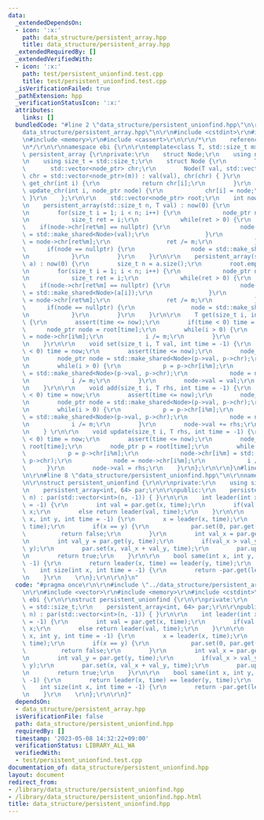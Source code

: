 ```yaml
---
data:
  _extendedDependsOn:
  - icon: ':x:'
    path: data_structure/persistent_array.hpp
    title: data_structure/persistent_array.hpp
  _extendedRequiredBy: []
  _extendedVerifiedWith:
  - icon: ':x:'
    path: test/persistent_unionfind.test.cpp
    title: test/persistent_unionfind.test.cpp
  _isVerificationFailed: true
  _pathExtension: hpp
  _verificationStatusIcon: ':x:'
  attributes:
    links: []
  bundledCode: "#line 2 \"data_structure/persistent_unionfind.hpp\"\n\r\n#line 2 \"\
    data_structure/persistent_array.hpp\"\n\r\n#include <cstdint>\r\n#include <vector>\r\
    \n#include <memory>\r\n#include <cassert>\r\n\r\n/*\r\n    reference: https://37zigen.com/persistent-array/\r\
    \n*/\r\n\r\nnamespace ebi {\r\n\r\ntemplate<class T, std::size_t m>\r\nstruct\
    \ persistent_array {\r\nprivate:\r\n    struct Node;\r\n    using node_ptr = std::shared_ptr<Node>;\r\
    \n    using size_t = std::size_t;\r\n    struct Node {\r\n        T val;\r\n \
    \       std::vector<node_ptr> chr;\r\n        Node(T val, std::vector<node_ptr>\
    \ chr = std::vector<node_ptr>(m)) : val(val), chr(chr) { }\r\n        node_ptr\
    \ get_chr(int i) {\r\n            return chr[i];\r\n        }\r\n        void\
    \ update_chr(int i, node_ptr node) {\r\n            chr[i] = node;\r\n       \
    \ }\r\n    };\r\n\r\n    std::vector<node_ptr> root;\r\n    int now;\r\n\r\npublic:\r\
    \n    persistent_array(std::size_t n, T val) : now(0) {\r\n        root.emplace_back(std::make_shared<Node>(val));\r\
    \n        for(size_t i = 1; i < n; i++) {\r\n            node_ptr node = root[0];\r\
    \n            size_t ret = i;\r\n            while(ret > 0) {\r\n            \
    \    if(node->chr[ret%m] == nullptr) {\r\n                    node->chr[ret%m]\
    \ = std::make_shared<Node>(val);\r\n                }\r\n                node\
    \ = node->chr[ret%m];\r\n                ret /= m;\r\n            }\r\n      \
    \      if(node == nullptr) {\r\n                node = std::make_shared<Node>(val);\r\
    \n            }\r\n        }\r\n    }\r\n\r\n    persistent_array(std::vector<T>\
    \ a) : now(0) {\r\n        size_t n = a.size();\r\n        root.emplace_back(std::make_shared<Node>(a[0]));\r\
    \n        for(size_t i = 1; i < n; i++) {\r\n            node_ptr node = root[0];\r\
    \n            size_t ret = i;\r\n            while(ret > 0) {\r\n            \
    \    if(node->chr[ret%m] == nullptr) {\r\n                    node->chr[ret%m]\
    \ = std::make_shared<Node>(a[i]);\r\n                }\r\n                node\
    \ = node->chr[ret%m];\r\n                ret /= m;\r\n            }\r\n      \
    \      if(node == nullptr) {\r\n                node = std::make_shared<Node>(a[i]);\r\
    \n            }\r\n        }\r\n    }\r\n\r\n    T get(size_t i, int time = -1)\
    \ {\r\n        assert(time <= now);\r\n        if(time < 0) time = now;\r\n  \
    \      node_ptr node = root[time];\r\n        while(i > 0) {\r\n            node\
    \ = node->chr[i%m];\r\n            i /= m;\r\n        }\r\n        return node->val;\r\
    \n    }\r\n\r\n    void set(size_t i, T val, int time = -1) {\r\n        if(time\
    \ < 0) time = now;\r\n        assert(time <= now);\r\n        node_ptr p = root[time];\r\
    \n        node_ptr node = std::make_shared<Node>(p->val, p->chr);\r\n        root.emplace_back(node);\r\
    \n        while(i > 0) {\r\n            p = p->chr[i%m];\r\n            node->chr[i%m]\
    \ = std::make_shared<Node>(p->val, p->chr);\r\n            node = node->chr[i%m];\r\
    \n            i /= m;\r\n        }\r\n        node->val = val;\r\n        now++;\r\
    \n    }\r\n\r\n    void add(size_t i, T rhs, int time = -1) {\r\n        if(time\
    \ < 0) time = now;\r\n        assert(time <= now);\r\n        node_ptr p = root[time];\r\
    \n        node_ptr node = std::make_shared<Node>(p->val, p->chr);\r\n        root.emplace_back(node);\r\
    \n        while(i > 0) {\r\n            p = p->chr[i%m];\r\n            node->chr[i%m]\
    \ = std::make_shared<Node>(p->val, p->chr);\r\n            node = node->chr[i%m];\r\
    \n            i /= m;\r\n        }\r\n        node->val += rhs;\r\n        now++;\r\
    \n    } \r\n\r\n    void update(size_t i, T rhs, int time = -1) {\r\n        if(time\
    \ < 0) time = now;\r\n        assert(time <= now);\r\n        node_ptr node =\
    \ root[time];\r\n        node_ptr p = root[time];\r\n        while(i > 0) {\r\n\
    \            p = p->chr[i%m];\r\n            node->chr[i%m] = std::make_shared<Node>(p->val,\
    \ p->chr);\r\n            node = node->chr[i%m];\r\n            i /= m;\r\n  \
    \      }\r\n        node->val = rhs;\r\n    }\r\n};\r\n\r\n}\n#line 4 \"data_structure/persistent_unionfind.hpp\"\
    \n\r\n#line 8 \"data_structure/persistent_unionfind.hpp\"\n\r\nnamespace ebi {\r\
    \n\r\nstruct persistent_unionfind {\r\n\r\nprivate:\r\n    using size_t = std::size_t;\r\
    \n    persistent_array<int, 64> par;\r\n\r\npublic:\r\n    persistent_unionfind(size_t\
    \ n) : par(std::vector<int>(n, -1)) { }\r\n\r\n    int leader(int x, int time\
    \ = -1) {\r\n        int val = par.get(x, time);\r\n        if(val < 0) return\
    \ x;\r\n        else return leader(val, time);\r\n    }\r\n\r\n    bool merge(int\
    \ x, int y, int time = -1) {\r\n        x = leader(x, time);\r\n        y = leader(y,\
    \ time);\r\n        if(x == y) {\r\n            par.set(0, par.get(0));\r\n  \
    \          return false;\r\n        }\r\n        int val_x = par.get(x, time);\r\
    \n        int val_y = par.get(y, time);\r\n        if(val_x > val_y) std::swap(x,\
    \ y);\r\n        par.set(x, val_x + val_y, time);\r\n        par.update(y, x);\r\
    \n        return true;\r\n    }\r\n\r\n    bool same(int x, int y, int time =\
    \ -1) {\r\n        return leader(x, time) == leader(y, time);\r\n    }\r\n\r\n\
    \    int size(int x, int time = -1) {\r\n        return -par.get(leader(x, time));\r\
    \n    }\r\n    \r\n};\r\n\r\n}\n"
  code: "#pragma once\r\n\r\n#include \"../data_structure/persistent_array.hpp\"\r\
    \n\r\n#include <vector>\r\n#include <memory>\r\n#include <cstdint>\r\n\r\nnamespace\
    \ ebi {\r\n\r\nstruct persistent_unionfind {\r\n\r\nprivate:\r\n    using size_t\
    \ = std::size_t;\r\n    persistent_array<int, 64> par;\r\n\r\npublic:\r\n    persistent_unionfind(size_t\
    \ n) : par(std::vector<int>(n, -1)) { }\r\n\r\n    int leader(int x, int time\
    \ = -1) {\r\n        int val = par.get(x, time);\r\n        if(val < 0) return\
    \ x;\r\n        else return leader(val, time);\r\n    }\r\n\r\n    bool merge(int\
    \ x, int y, int time = -1) {\r\n        x = leader(x, time);\r\n        y = leader(y,\
    \ time);\r\n        if(x == y) {\r\n            par.set(0, par.get(0));\r\n  \
    \          return false;\r\n        }\r\n        int val_x = par.get(x, time);\r\
    \n        int val_y = par.get(y, time);\r\n        if(val_x > val_y) std::swap(x,\
    \ y);\r\n        par.set(x, val_x + val_y, time);\r\n        par.update(y, x);\r\
    \n        return true;\r\n    }\r\n\r\n    bool same(int x, int y, int time =\
    \ -1) {\r\n        return leader(x, time) == leader(y, time);\r\n    }\r\n\r\n\
    \    int size(int x, int time = -1) {\r\n        return -par.get(leader(x, time));\r\
    \n    }\r\n    \r\n};\r\n\r\n}"
  dependsOn:
  - data_structure/persistent_array.hpp
  isVerificationFile: false
  path: data_structure/persistent_unionfind.hpp
  requiredBy: []
  timestamp: '2023-05-08 14:32:22+09:00'
  verificationStatus: LIBRARY_ALL_WA
  verifiedWith:
  - test/persistent_unionfind.test.cpp
documentation_of: data_structure/persistent_unionfind.hpp
layout: document
redirect_from:
- /library/data_structure/persistent_unionfind.hpp
- /library/data_structure/persistent_unionfind.hpp.html
title: data_structure/persistent_unionfind.hpp
---
```

